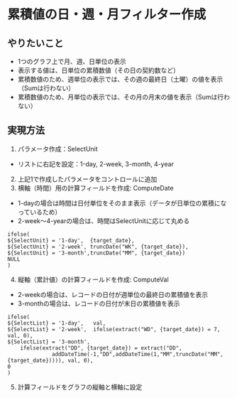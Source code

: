 # 累積値の日・週・月フィルター作成

## やりたいこと

- 1つのグラフ上で月、週、日単位の表示
- 表示する値は、日単位の累積数値（その日の契約数など）
- 累積数値のため、週単位の表示では、その週の最終日（土曜）の値を表示（Sumは行わない）
- 累積数値のため、月単位の表示では、その月の月末の値を表示（Sumは行わない）

## 実現方法

1. パラメータ作成：SelectUnit
  - リストに右記を設定：1-day, 2-week, 3-month, 4-year
2. 上記1で作成したパラメータをコントロールに追加
3. 横軸（時間）用の計算フィールドを作成: ComputeDate
  - 1-dayの場合は時間は日付単位をそのまま表示（データが日単位の累積になっているため）
  - 2-week～4-yearの場合は、時間はSelectUnitに応じて丸める
```
ifelse(
${SelectUnit} = '1-day',  {target_date},
${SelectUnit} = '2-week', truncDate("WK", {target_date}),
${SelectUnit} = '3-month',truncDate("MM", {target_date})
NULL
)
```
4. 縦軸（累計値）の計算フィールドを作成: ComputeVal
  - 2-weekの場合は、レコードの日付が週単位の最終日の累積値を表示
  - 3-monthの場合は、レコードの日付が末日の累積値を表示
```
ifelse(
${SelectList} = '1-day',   val,
${SelectList} = '2-week',  ifelse(extract("WD", {target_date}) = 7, val, 0),
${SelectList} = '3-month', 
    ifelse(extract("DD", {target_date}) = extract("DD",
              addDateTime(-1,"DD",addDateTime(1,"MM",truncDate("MM", {target_date})))), val, 0),
0
)
```
5. 計算フィールドをグラフの縦軸と横軸に設定
   